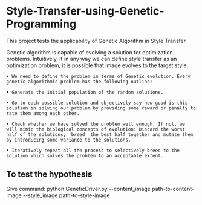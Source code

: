 # Style-Transfer-using-Genetic-Programming
This project tests the applicability of Genetic Algorithm in Style Transfer

Genetic algorithm is capable of evolving a solution for optimization problems. Intuitively, if in any way we can define style transfer as an optimization problem, it is possible that image evolves to the target style.

	• We need to define the problem in terms of Genetic evolution. Every genetic algorithmic problem has the following outline:

	• Generate the initial population of the random solutions.

	• Go to each possible solution and objectively say how good is this solution in solving our problem by providing some reward or penalty to rate them among each other.

	• Check whether we have solved the problem well enough. If not, we will mimic the biological concepts of evolution: Discard the worst half of the solutions, 'breed' the best half together and mutate them by introducing some variance to the solutions.

	• Iteratively repeat all the process to selectively breed to the solution which solves the problem to an acceptable extent.

## To test the hypothesis
Give command:
python GeneticDriver.py --content_image path-to-content-image --style_image path-to-style-image
